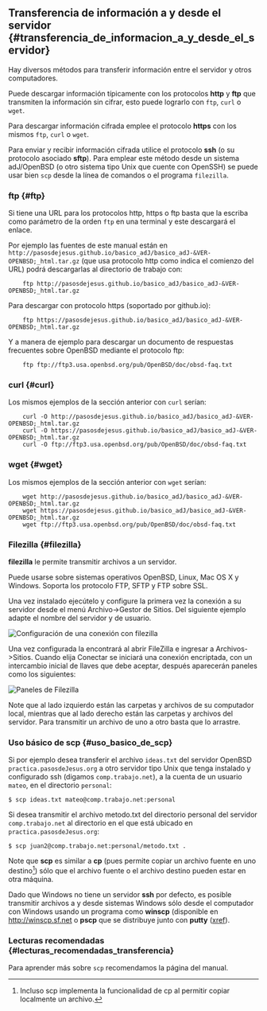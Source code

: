 
## Transferencia de información a y desde el servidor {#transferencia_de_informacion_a_y_desde_el_servidor}

Hay diversos métodos para transferir información entre el servidor y otros 
computadores.  

Puede descargar información típicamente con los protocolos **http** y 
**ftp** que transmiten la información sin cifrar, esto puede lograrlo con
```ftp```, ```curl``` o ```wget```.
  
Para descargar información cifrada emplee el protocolo **https** con
los mismos ```ftp```, ```curl``` o ```wget```.

Para enviar y recibir información cifrada utilice el protocolo 
**ssh** (o su protocolo asociado **sftp**).  Para emplear este método 
desde un sistema adJ/OpenBSD (o otro sistema tipo Unix que cuente con 
OpenSSH) se puede usar bien ```scp``` desde la línea de comandos o el 
programa ```filezilla```.

### ftp {#ftp}

Si tiene una URL para los protocolos http, https o ftp basta que
la escriba como parámetro de la orden ```ftp``` en una terminal 
y este descargará el enlace.  

Por ejemplo las fuentes de este manual están en
```http://pasosdejesus.github.io/basico_adJ/basico_adJ-&VER-OPENBSD;_html.tar.gz``` (que usa protocolo http como indica el comienzo del URL)
podrá descargarlas al directorio de trabajo con:

```
	ftp http://pasosdejesus.github.io/basico_adJ/basico_adJ-&VER-OPENBSD;_html.tar.gz
``` 
Para descargar con protocolo https (soportado por github.io):
```
	ftp https://pasosdejesus.github.io/basico_adJ/basico_adJ-&VER-OPENBSD;_html.tar.gz
```
Y a manera de ejemplo para descargar un documento de respuestas frecuentes 
sobre OpenBSD mediante el protocolo ftp:
```
	ftp ftp://ftp3.usa.openbsd.org/pub/OpenBSD/doc/obsd-faq.txt
```


### curl {#curl}

Los mismos ejemplos de la sección anterior con ```curl``` serían:
```
	curl -O http://pasosdejesus.github.io/basico_adJ/basico_adJ-&VER-OPENBSD;_html.tar.gz
	curl -O https://pasosdejesus.github.io/basico_adJ/basico_adJ-&VER-OPENBSD;_html.tar.gz
	curl -O ftp://ftp3.usa.openbsd.org/pub/OpenBSD/doc/obsd-faq.txt
``` 


### wget {#wget}

Los mismos ejemplos de la sección anterior con ```wget``` serían:
```
	wget http://pasosdejesus.github.io/basico_adJ/basico_adJ-&VER-OPENBSD;_html.tar.gz
	wget https://pasosdejesus.github.io/basico_adJ/basico_adJ-&VER-OPENBSD;_html.tar.gz
	wget ftp://ftp3.usa.openbsd.org/pub/OpenBSD/doc/obsd-faq.txt
``` 

### Filezilla {#filezilla}

**filezilla** le permite transmitir archivos a un servidor.

Puede usarse sobre sistemas operativos OpenBSD, Linux, Mac OS X y Windows. 
Soporta los protocolo FTP, SFTP y FTP sobre SSL.

Una vez instalado ejecútelo y configure la primera vez la conexión a su 
servidor desde el menú Archivo->Gestor de Sitios. Del siguiente ejemplo 
adapte el nombre del servidor y de usuario.

![Configuración de una conexión con filezilla](img/filezillaconexion.png)
              
Una vez configurada la encontrará al abrir FileZilla e ingresar a 
Archivos->Sitios. Cuando elija Conectar se iniciará una conexión encriptada, 
con un intercambio inicial de llaves que debe aceptar, después aparecerán 
paneles como los siguientes:

![Paneles de Filezilla](img/filezilla.png)
              
Note que al lado izquierdo están las carpetas y archivos de su computador 
local, mientras que al lado derecho están las carpetas y archivos del servidor. 
Para transmitir un archivo de uno a otro basta que lo arrastre.

### Uso básico de scp {#uso_basico_de_scp}

Si por ejemplo desea transferir el archivo ```ideas.txt``` del servidor 
OpenBSD ```practica.pasosdeJesus.org``` a otro servidor tipo Unix que tenga 
instalado y configurado ssh (digamos ```comp.trabajo.net```), a la cuenta de 
un usuario ```mateo```, en el directorio ```personal```:

```
$ scp ideas.txt mateo@comp.trabajo.net:personal
```
		
Si desea transmitir el archivo metodo.txt del directorio personal del 
servidor ```comp.trabajo.net``` al directorio en el que está ubicado en 
```practica.pasosdeJesus.org```:

```
$ scp juan2@comp.trabajo.net:personal/metodo.txt .
```
		
Note que **scp** es similar a **cp** (pues permite copiar un archivo fuente en 
uno destino[^transferencia.1]) sólo que el archivo fuente o el archivo destino 
pueden estar en otra máquina.

[^transferencia.1]: Incluso scp implementa la funcionalidad de cp al permitir 
	copiar localmente un archivo.

Dado que Windows no tiene un servidor **ssh** por defecto, es posible 
transmitir archivos a y desde sistemas Windows sólo desde el computador con 
Windows usando un programa como **winscp** (disponible en <http://winscp.sf.net> 
o **pscp** que se distribuye junto con **putty** ([xref](#conceptos_basicos)).

### Lecturas recomendadas {#lecturas_recomendadas_transferencia}

Para aprender más sobre ```scp``` recomendamos la página del manual.
